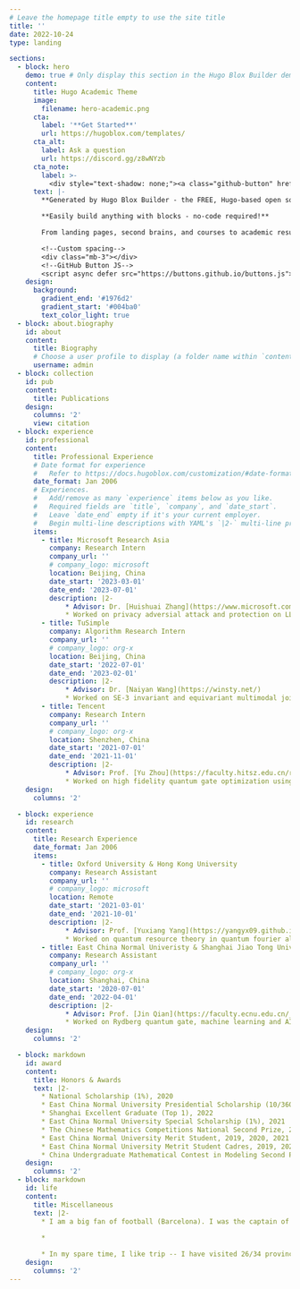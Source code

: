```yaml
---
# Leave the homepage title empty to use the site title
title: ''
date: 2022-10-24
type: landing

sections:
  - block: hero
    demo: true # Only display this section in the Hugo Blox Builder demo site
    content:
      title: Hugo Academic Theme
      image:
        filename: hero-academic.png
      cta:
        label: '**Get Started**'
        url: https://hugoblox.com/templates/
      cta_alt:
        label: Ask a question
        url: https://discord.gg/z8wNYzb
      cta_note:
        label: >-
          <div style="text-shadow: none;"><a class="github-button" href="https://github.com/HugoBlox/hugo-blox-builder" data-icon="octicon-star" data-size="large" data-show-count="true" aria-label="Star">Star Hugo Blox Builder</a></div><div style="text-shadow: none;"><a class="github-button" href="https://github.com/HugoBlox/theme-academic-cv" data-icon="octicon-star" data-size="large" data-show-count="true" aria-label="Star">Star the Academic template</a></div>
      text: |-
        **Generated by Hugo Blox Builder - the FREE, Hugo-based open source website builder trusted by 500,000+ sites.**

        **Easily build anything with blocks - no-code required!**

        From landing pages, second brains, and courses to academic resumés, conferences, and tech blogs.

        <!--Custom spacing-->
        <div class="mb-3"></div>
        <!--GitHub Button JS-->
        <script async defer src="https://buttons.github.io/buttons.js"></script>
    design:
      background:
        gradient_end: '#1976d2'
        gradient_start: '#004ba0'
        text_color_light: true
  - block: about.biography
    id: about
    content:
      title: Biography
      # Choose a user profile to display (a folder name within `content/authors/`)
      username: admin
  - block: collection
    id: pub
    content:
      title: Publications
    design:
      columns: '2'
      view: citation
  - block: experience
    id: professional
    content:
      title: Professional Experience
      # Date format for experience
      #   Refer to https://docs.hugoblox.com/customization/#date-format
      date_format: Jan 2006
      # Experiences.
      #   Add/remove as many `experience` items below as you like.
      #   Required fields are `title`, `company`, and `date_start`.
      #   Leave `date_end` empty if it's your current employer.
      #   Begin multi-line descriptions with YAML's `|2-` multi-line prefix.
      items:
        - title: Microsoft Research Asia
          company: Research Intern
          company_url: ''
          # company_logo: microsoft
          location: Beijing, China
          date_start: '2023-03-01'
          date_end: '2023-07-01'
          description: |2-
              * Advisor: Dr. [Huishuai Zhang](https://www.microsoft.com/en-us/research/people/huzhang/), Dr. [Da Yu](https://dayu11.github.io/)
              * Worked on privacy adversial attack and protection on LLM like GPT family.
        - title: TuSimple
          company: Algorithm Research Intern
          company_url: ''
          # company_logo: org-x
          location: Beijing, China
          date_start: '2022-07-01'
          date_end: '2023-02-01'
          description: |2-
              * Advisor: Dr. [Naiyan Wang](https://winsty.net/)
              * Worked on SE-3 invariant and equivariant multimodal joint self-driving scenario prediction.
        - title: Tencent
          company: Research Intern
          company_url: ''
          # company_logo: org-x
          location: Shenzhen, China
          date_start: '2021-07-01'
          date_end: '2021-11-01'
          description: |2-
              * Advisor: Prof. [Yu Zhou](https://faculty.hitsz.edu.cn/recgardening?eqid=aa9c96a4001c05b4000000066463a165), Prof. [Shengyu Zhang](http://www.cse.cuhk.edu.hk/~syzhang)
              * Worked on high fidelity quantum gate optimization using Deep Reinforcement Learning.
    design:
      columns: '2'

  - block: experience
    id: research
    content:
      title: Research Experience
      date_format: Jan 2006
      items:
        - title: Oxford University & Hong Kong University
          company: Research Assistant
          company_url: ''
          # company_logo: microsoft
          location: Remote
          date_start: '2021-03-01'
          date_end: '2021-10-01'
          description: |2-
              * Advisor: Prof. [Yuxiang Yang](https://yangyx09.github.io/), Prof. [Giulio Chiribella](https://qici.weebly.com/)
              * Worked on quantum resource theory in quantum fourier algorithm.
        - title: East China Normal Univeristy & Shanghai Jiao Tong University 
          company: Research Assistant
          company_url: ''
          # company_logo: org-x
          location: Shanghai, China
          date_start: '2020-07-01'
          date_end: '2022-04-01'
          description: |2-
              * Advisor: Prof. [Jin Qian](https://faculty.ecnu.edu.cn/_s41/qj2/main.psp), Prof. [Weiping Zhang](https://www.physics.sjtu.edu.cn/jsml/zhangweiping.html)
              * Worked on Rydberg quantum gate, machine learning and AI4Science.
    design:
      columns: '2'

  - block: markdown
    id: award
    content:
      title: Honors & Awards
      text: |2-
        * National Scholarship (1%), 2020
        * East China Normal University Presidential Scholarship (10/3600), 2022
        * Shanghai Excellent Graduate (Top 1), 2022
        * East China Normal University Special Scholarship (1%), 2021
        * The Chinese Mathematics Competitions National Second Prize, 2019, 2020
        * East China Normal University Merit Student, 2019, 2020, 2021
        * East China Normal University Metrit Student Cadres, 2019, 2020, 2021
        * China Undergraduate Mathematical Contest in Modeling Second Prize, 2019
    design:
      columns: '2'
  - block: markdown
    id: life
    content:
      title: Miscellaneous
      text: |2-
        * I am a big fan of football (Barcelona). I was the captain of the football team at Physics@ECNU for 3 years. We have won 1 Champion, 1 Runner-up and stepped into 2 other times Semi-finals in 4 years' university league. I play as a middlefield (CM or CAM), sometimes I could play LW to guest. I am good at through pass and free-kick.
        
        * 

        * In my spare time, I like trip -- I have visited 26/34 provinces of China. Also, I love games like COD and Genshin.
    design:
      columns: '2'
---
```


